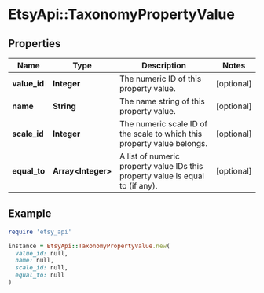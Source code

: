 # EtsyApi::TaxonomyPropertyValue

## Properties

| Name | Type | Description | Notes |
| ---- | ---- | ----------- | ----- |
| **value_id** | **Integer** | The numeric ID of this property value. | [optional] |
| **name** | **String** | The name string of this property value. | [optional] |
| **scale_id** | **Integer** | The numeric scale ID of the scale to which this property value belongs. | [optional] |
| **equal_to** | **Array&lt;Integer&gt;** | A list of numeric property value IDs this property value is equal to (if any). | [optional] |

## Example

```ruby
require 'etsy_api'

instance = EtsyApi::TaxonomyPropertyValue.new(
  value_id: null,
  name: null,
  scale_id: null,
  equal_to: null
)
```

